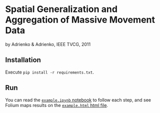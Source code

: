 # Spatial Generalization and Aggregation of Massive Movement Data
by Adrienko & Adrienko, IEEE TVCG, 2011

## Installation

Execute `pip install -r requirements.txt`.

## Run

You can read the [`example.ipynb` notebook](examples/notebooks/example.ipynb) to follow each step, and see Folium maps results on the [`example.html` html file](https://htmlpreview.github.io/?https://github.com/luk-f/AggOfMassiveMvtData/blob/main/examples/notebooks/example.html).

